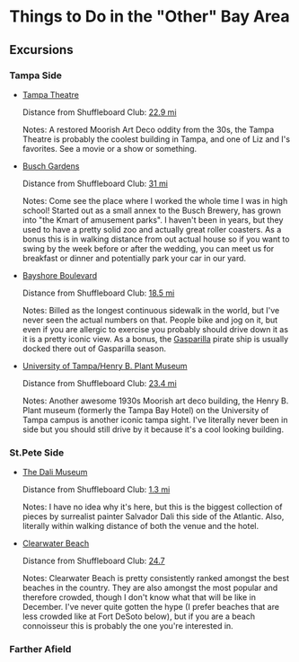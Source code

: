 # Things to Do in the "Other" Bay Area

## Excursions

### Tampa Side

- [Tampa Theatre](http://tampatheatre.org/)

  Distance from Shuffleboard Club: [22.9 mi](https://www.google.com/maps/dir/St+Petersburg+Shuffleboard+Clb,+Mirror+Lake+Drive+North,+Saint+Petersburg,+FL/Tampa+Theatre,+711+N+Franklin+St,+Tampa,+FL+33602/@27.8646345,-82.6303125,12z/data=!3m1!4b1!4m13!4m12!1m5!1m1!1s0x88c2e1820b13a015:0xc143aab8b6bcbb90!2m2!1d-82.6412416!2d27.7755088!1m5!1m1!1s0x88c2c489880ac7f7:0xb7d9e2439de8207f!2m2!1d-82.458954!2d27.95034)

  Notes: A restored Moorish Art Deco oddity from the 30s, the Tampa Theatre is probably the coolest building in Tampa, and one of Liz and I's favorites. See a movie or a show or something.

- [Busch Gardens](https://buschgardens.com/tampa/)

  Distance from Shuffleboard Club: [31 mi](https://www.google.com/maps/dir/St+Petersburg+Shuffleboard+Clb,+Mirror+Lake+Drive+North,+Saint+Petersburg,+FL/Busch+Gardens+Tampa+Bay,+N+McKinley+Drive,+Tampa,+FL/@27.9062359,-82.6802528,11z/data=!3m1!4b1!4m13!4m12!1m5!1m1!1s0x88c2e1820b13a015:0xc143aab8b6bcbb90!2m2!1d-82.6412416!2d27.7755088!1m5!1m1!1s0x88c2c64f0d381a85:0xa8a5fe0830e10852!2m2!1d-82.4211522!2d28.0379618)

  Notes: Come see the place where I worked the whole time I was in high school! Started out as a small annex to the Busch Brewery, has grown into "the Kmart of amusement parks". I haven't been in years, but they used to have a pretty solid zoo and actually great roller coasters. As a bonus this is in walking distance from out actual house so if you want to swing by the week before or after the wedding, you can meet us for breakfast or dinner and potentially park your car in our yard.

- [Bayshore Boulevard](https://en.wikipedia.org/wiki/Bayshore_Boulevard)

  Distance from Shuffleboard Club: [18.5 mi](https://www.google.com/maps/dir/St+Petersburg+Shuffleboard+Clb,+Mirror+Lake+Drive+North,+Saint+Petersburg,+FL/Bayshore+Blvd,+Tampa,+FL/@27.8647935,-82.6315126,12z/data=!3m1!4b1!4m13!4m12!1m5!1m1!1s0x88c2e1820b13a015:0xc143aab8b6bcbb90!2m2!1d-82.6412416!2d27.7755088!1m5!1m1!1s0x88c2dca081e55cfb:0xd8f4f03d5bfc455b!2m2!1d-82.4857318!2d27.8867803)

  Notes: Billed as the longest continuous sidewalk in the world, but I've never seen the actual numbers on that. People bike and jog on it, but even if you are allergic to exercise you probably should drive down it as it is a pretty iconic view. As a bonus, the [Gasparilla](https://en.wikipedia.org/wiki/Gasparilla_Pirate_Festival) pirate ship is usually docked there out of Gasparilla season.

- [University of Tampa/Henry B. Plant Museum](http://www.plantmuseum.com/)

  Distance from Shuffleboard Club: [23.4 mi](https://www.google.com/maps/dir/St+Petersburg+Shuffleboard+Clb,+Mirror+Lake+Drive+North,+Saint+Petersburg,+FL/Henry+B.+Plant+Museum,+West+Kennedy+Boulevard,+Tampa,+FL/@27.8646345,-82.6303125,12z/data=!3m1!4b1!4m13!4m12!1m5!1m1!1s0x88c2e1820b13a015:0xc143aab8b6bcbb90!2m2!1d-82.6412416!2d27.7755088!1m5!1m1!1s0x88c2c48f50cea035:0xe4bfc9a636464c21!2m2!1d-82.464194!2d27.946538)

  Notes: Another awesome 1930s Moorish art deco building, the Henry B. Plant museum (formerly the Tampa Bay Hotel) on the University of Tampa campus is another iconic tampa sight. I've literally never been in side but you should still drive by it because it's a cool looking building.

### St.Pete Side

- [The Dali Museum](http://thedali.org/)

  Distance from Shuffleboard Club: [1.3 mi](https://www.google.com/maps/dir/St+Petersburg+Shuffleboard+Clb,+Mirror+Lake+Drive+North,+Saint+Petersburg,+FL/The+Dali+Museum,+1+Dali+Blvd,+St.+Petersburg,+FL+33701/@27.8646345,-82.6303125,12z/data=!4m13!4m12!1m5!1m1!1s0x88c2e1820b13a015:0xc143aab8b6bcbb90!2m2!1d-82.6412416!2d27.7755088!1m5!1m1!1s0x88c2e191ce90a0c9:0x273b948e64dcd305!2m2!1d-82.6314354!2d27.7659901)

  Notes: I have no idea why it's here, but this is the biggest collection of pieces by surrealist painter Salvador Dali this side of the Atlantic. Also, literally within walking distance of both the venue and the hotel.

- [Clearwater Beach](https://www.visitstpeteclearwater.com/communities/clearwater-beach)

  Distance from Shuffleboard Club: [24.7](https://www.google.com/maps/dir/St+Petersburg+Shuffleboard+Clb,+Mirror+Lake+Drive+North,+Saint+Petersburg,+FL/Clearwater+Beach,+Clearwater,+FL/@27.828638,-82.8477811,10.74z/data=!4m13!4m12!1m5!1m1!1s0x88c2e1820b13a015:0xc143aab8b6bcbb90!2m2!1d-82.6412416!2d27.7755088!1m5!1m1!1s0x88c2e948cae1c0d5:0xa2a27a0b28eb9f12!2m2!1d-82.8270846!2d27.9775301)

  Notes: Clearwater Beach is pretty consistently ranked amongst the best beaches in the country. They are also amongst the most popular and therefore crowded, though I don't know what that will be like in December. I've never quite gotten the hype (I prefer beaches that are less crowded like at Fort DeSoto below), but if you are a beach connoisseur this is probably the one you're interested in. 

### Farther Afield